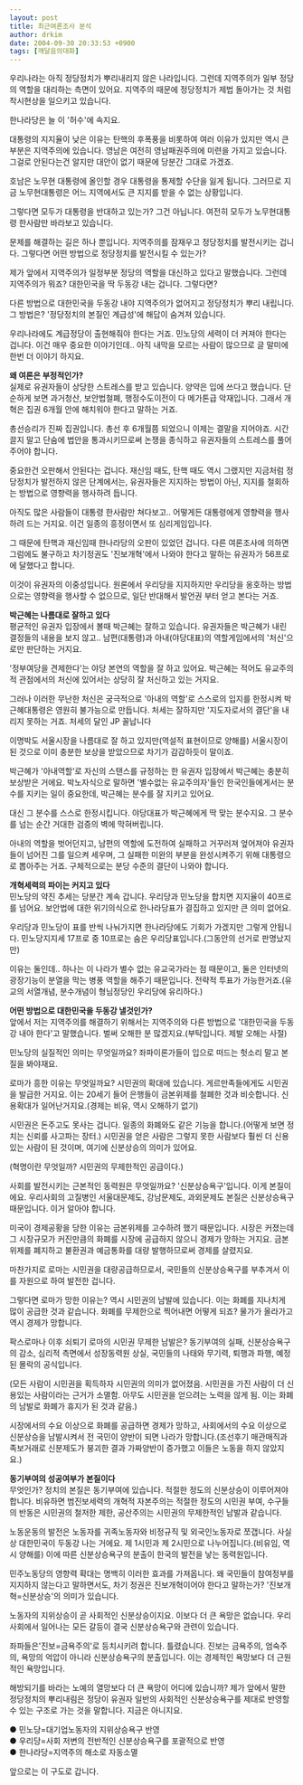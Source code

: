 ```yaml
---
layout: post
title: 최근여론조사 분석
author: drkim
date: 2004-09-30 20:33:53 +0900
tags: [깨달음의대화]
---
```

  
우리나라는 아직 정당정치가 뿌리내리지 않은 나라입니다. 그런데 지역주의가 일부 정당의 역할을 대리하는 측면이 있어요. 지역주의 때문에 정당정치가 제법 돌아가는 것 처럼 착시현상을 일으키고 있습니다.    
  
한나라당은 늘 이 '허수'에 속지요.    
  
대통령의 지지율이 낮은 이유는 탄핵의 후폭풍을 비롯하여 여러 이유가 있지만 역시 큰 부분은 지역주의에 있습니다. 영남은 여전히 영남패권주의에 미련을 가지고 있습니다. 그걸로 안된다는건 알지만 대안이 없기 때문에 당분간 그대로 가겠죠.    
  
호남은 노무현 대통령에 올인할 경우 대통령을 통제할 수단을 잃게 됩니다. 그러므로 지금 노무현대통령은 어느 지역에서도 큰 지지를 받을 수 없는 상황입니다. 
  
  
그렇다면 모두가 대통령을 반대하고 있는가? 그건 아닙니다. 여전히 모두가 노무현대통령 한사람만 바라보고 있습니다. 
  
  
문제를 해결하는 길은 하나 뿐입니다. 지역주의를 잠재우고 정당정치를 발전시키는 겁니다. 그렇다면 어떤 방법으로 정당정치를 발전시킬 수 있는가?    
  
제가 앞에서 지역주의가 일정부분 정당의 역할을 대신하고 있다고 말했습니다. 그런데 지역주의가 뭐죠? 대한민국을 딱 두동강 내는 겁니다. 그렇다면?    
  
다른 방법으로 대한민국을 두동강 내야 지역주의가 없어지고 정당정치가 뿌리 내립니다. 그 방법은? '정당정치의 본질인 계급성'에 해답이 숨겨져 있습니다. 
  
  
우리나라에도 계급정당이 출현해줘야 한다는 거죠. 민노당의 세력이 더 커져야 한다는 겁니다. 이건 매우 중요한 이야기인데.. 아직 내막을 모르는 사람이 많으므로 글 말미에 한번 더 이야기 하지요.    
  
**왜 여론은 부정적인가?**  
실제로 유권자들이 상당한 스트레스를 받고 있습니다. 양약은 입에 쓰다고 했습니다. 단순하게 보면 과거청산, 보안법철폐, 행정수도이전이 다 메가톤급 악재입니다. 그래서 개혁은 집권 6개월 안에 해치워야 한다고 말하는 거죠.    
  
총선승리가 진짜 집권입니다. 총선 후 6개월쯤 되었으니 이제는 결말을 지어야죠. 시간끌지 말고 단숨에 법안을 통과시키므로써 논쟁을 종식하고 유권자들의 스트레스를 풀어주어야 합니다.    
  
중요한건 오판해서 안된다는 겁니다. 재신임 때도, 탄핵 때도 역시 그랬지만 지금처럼 정당정치가 발전하지 않은 단계에서는, 유권자들은 지지하는 방법이 아닌, 지지를 철회하는 방법으로 영향력을 행사하려 듭니다.    
  
아직도 많은 사람들이 대통령 한사람만 쳐다보고.. 어떻게든 대통령에게 영향력을 행사하려 드는 거지요. 이건 일종의 흥정이면서 또 심리게임입니다.    
  
그 때문에 탄핵과 재신임때 한나라당의 오판이 있었던 겁니다. 다른 여론조사에 의하면 그럼에도 불구하고 차기정권도 '진보개혁'에서 나와야 한다고 말하는 유권자가 56프로에 달했다고 합니다.    
  
이것이 유권자의 이중성입니다. 원론에서 우리당을 지지하지만 우리당을 옹호하는 방법으로는 영향력을 행사할 수 없으므로, 일단 반대해서 발언권 부터 얻고 본다는 거죠.    
  
**박근혜는 나름대로 잘하고 있다**  
평균적인 유권자 입장에서 볼때 박근혜는 잘하고 있습니다. 유권자들은 박근혜가 내린 결정들의 내용을 보지 않고.. 남편(대통령)과 아내(야당대표)의 역할게임에서의 '처신'으로만 판단하는 거지요.    
  
'정부여당을 견제한다'는 야당 본연의 역할을 잘 하고 있어요. 박근혜는 적어도 유교주의적 관점에서의 처신에 있어서는 상당히 잘 처신하고 있는 거지요.    
  
그러나 이러한 무난한 처신은 궁극적으로 '아내의 역할'로 스스로의 입지를 한정시켜 박근혜대통령은 영원히 불가능으로 만듭니다. 처세는 잘하지만 '지도자로서의 결단'을 내리지 못하는 거죠. 처세의 달인 JP 꼴납니다    
  
이명박도 서울시장을 나름대로 잘 하고 있지만(역설적 표현이므로 양해를) 서울시장이 된 것으로 이미 충분한 보상을 받았으므로 차기가 감감하듯이 말이죠.    
  
박근혜가 '아내역할'로 자신의 스탠스를 규정하는 한 유권자 입장에서 박근혜는 충분히 보상받은 거에요. 박노자식으로 말하면 '별수없는 유교주의자'들인 한국인들에게서는 분수를 지키는 일이 중요한데, 박근혜는 분수를 잘 지키고 있어요.    
  
대신 그 분수를 스스로 한정시킵니다. 야당대표가 박근혜에게 딱 맞는 분수지요. 그 분수를 넘는 순간 거대한 검증의 벽에 막혀버립니다.    
  
아내의 역할을 벗어던지고, 남편의 역할에 도전하여 실패하고 거꾸러져 엎어져야 유권자들이 넘어진 그를 일으켜 세우며, 그 실패한 미완의 부분을 완성시켜주기 위해 대통령으로 뽑아주는 거죠. 구체적으로는 분당 수준의 결단이 나와야 합니다.    
  
**개혁세력의 파이는 커지고 있다**  
민노당의 약진 추세는 당분간 계속 갑니다. 우리당과 민노당을 합치면 지지율이 40프로를 넘어요. 보안법에 대한 위기의식으로 한나라당표가 결집하고 있지만 큰 의미 없어요.    
  
우리당과 민노당이 표를 반씩 나눠가지면 한나라당에도 기회가 가겠지만 그렇게 안됩니다. 민노당지지세 17프로 중 10프로는 숨은 우리당표입니다.(그동안의 선거로 판명났지만)    
  
이유는 둘인데.. 하나는 이 나라가 별수 없는 유교국가라는 점 때문이고, 둘은 인터넷의 광장기능이 분열을 막는 병풍 역할을 해주기 때문입니다. 전략적 투표가 가능한거죠.(유교의 서열개념, 분수개념이 형님정당인 우리당에 유리하다.)    
  
**어떤 방법으로 대한민국을 두동강 낼것인가?**  
앞에서 저는 지역주의를 해결하기 위해서는 지역주의와 다른 방법으로 '대한민국을 두동강 내야 한다'고 말했습니다. 벌써 오해한 분 많겠지요.(부탁입니다. 제발 오해는 사절)    
  
민노당의 실질적인 의미는 무엇일까요? 좌파이론가들이 입으로 떠드는 헛소리 말고 본질을 봐야재요.    
  
로마가 흥한 이유는 무엇일까요? 시민권의 확대에 있습니다. 게르만족들에게도 시민권을 발급한 거지요. 이는 20세기 들어 은행들이 금본위제를 철폐한 것과 비슷합니다. 신용확대가 일어난거지요.(경제는 비유, 역시 오해하기 없기)    
  
시민권은 돈주고도 못사는 겁니다. 일종의 화폐와도 같은 기능을 합니다.(어떻게 보면 정치는 신뢰를 사고파는 장터.) 시민권을 얻은 사람은 그렇지 못한 사람보다 훨씬 더 신용있는 사람이 된 것이며, 여기에 신분상승의 의미가 있어요.    
  
(혁명이란 무엇일까? 시민권의 무제한적인 공급이다.)    
  
사회를 발전시키는 근본적인 동력원은 무엇일까요? '신분상승욕구'입니다. 이게 본질이에요. 우리사회의 고질병인 서울대문제도, 강남문제도, 과외문제도 본질은 신분상승욕구 때문입니다. 이거 알아야 합니다.    
  
미국이 경제공황을 당한 이유는 금본위제를 고수하려 했기 때문입니다. 시장은 커졌는데 그 시장규모가 커진만큼의 화폐를 시장에 공급하지 않으니 경제가 망하는 거지요. 금본위제를 폐지하고 불환권과 예금통화를 대량 발행하므로써 경제를 살렸지요.    
  
마찬가지로 로마는 시민권을 대량공급하므로서, 국민들의 신분상승욕구를 부추겨서 이를 자원으로 하여 발전한 겁니다.    
  
그렇다면 로마가 망한 이유는? 역시 시민권의 남발에 있습니다. 이는 화폐를 지나치게 많이 공급한 것과 같습니다. 화폐를 무제한으로 찍어내면 어떻게 되죠? 물가가 올라가고 역시 경제가 망합니다.    
  
팍스로마나 이후 쇠퇴기 로마의 시민권 무제한 남발은? 동기부여의 실패, 신분상승욕구의 감소, 심리적 측면에서 성장동력원 상실, 국민들의 나태와 무기력, 퇴행과 파행, 예정된 몰락의 공식입니다.    
  
(모든 사람이 시민권을 획득하자 시민권의 의미가 없어졌음. 시민권을 가진 사람이 더 신용있는 사람이라는 근거가 소멸함. 아무도 시민권을 얻으려는 노력을 않게 됨. 이는 화폐의 남발로 화폐가 휴지가 된 것과 같음.) 
  
  
시장에서의 수요 이상으로 화폐를 공급하면 경제가 망하고, 사회에서의 수요 이상으로 신분상승을 남발시켜서 전 국민이 양반이 되면 나라가 망합니다.(조선후기 매관매직과 족보거래로 신분제도가 붕괴한 결과 가짜양반이 증가했고 이들은 노동을 하지 않았지요.)    
  
**동기부여의 성공여부가 본질이다**  
무엇인가? 정치의 본질은 동기부여에 있습니다. 적절한 정도의 신분상승이 이루어져야 합니다. 비유하면 범진보세력의 개혁적 자본주의는 적절한 정도의 시민권 부여, 수구들의 반동은 시민권의 철저한 제한, 공산주의는 시민권의 무제한적인 남발과 같습니다.    
  
노동운동의 발전은 노동자를 귀족노동자와 비정규직 및 외국인노동자로 쪼갭니다. 사실상 대한민국이 두동강 나는 거에요. 제 1시민과 제 2시민으로 나누어집니다.(비유임, 역시 양해를) 이에 따른 신분상승욕구의 분출이 한국의 발전을 낳는 동력원입니다.    
  
민주노동당의 영향력 확대는 명백히 이러한 효과를 가져옵니다. 왜 국민들이 참여정부를 지지하지 않는다고 말하면서도, 차기 정권은 진보개혁이어야 한다고 말하는가? '진보개혁=신분상승'의 의미가 있습니다.    
  
노동자의 지위상승이 곧 사회적인 신분상승이지요. 이보다 더 큰 욕망은 없습니다. 우리사회에서 일어나는 모든 갈등이 결국 신분상승욕구와 관련이 있습니다. 
  
  
좌파들은'진보=금욕주의'로 등치시키려 합니다. 틀렸습니다. 진보는 금욕주의, 엄숙주의, 욕망의 억압이 아니라 신분상승욕구의 분출입니다. 이는 경제적인 욕망보다 더 근원적인 욕망입니다.    
  
해방되기를 바라는 노예의 열망보다 더 큰 욕망이 어디에 있습니까? 제가 앞에서 말한 정당정치의 뿌리내림은 정당이 유권자 일반의 사회적인 신분상승욕구를 제대로 반영할 수 있는 구조로 가는 것을 말합니다. 지금은 아니지요.    
  
● 민노당=대기업노동자의 지위상승욕구 반영   
● 우리당=사회 저변의 전반적인 신분상승욕구를 포괄적으로 반영   
● 한나라당=지역주의 해소로 자동소멸    
  
앞으로는 이 구도로 갑니다.